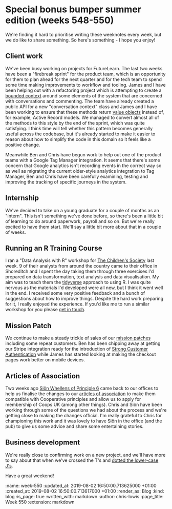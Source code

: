 Special bonus bumper summer edition (weeks 548-550)
========

We're finding it hard to prioritise writing these weeknotes every week, but we do like to share something. So here's something - I hope you enjoy!

## Client work

We've been busy working on projects for FutureLearn. The last two weeks have been a "firebreak sprint" for the product team, which is an opportunity for them to plan ahead for the next quarter and for the tech team to spend some time making improvements to workflow and tooling. James and I have been helping out with a refactoring project which is attempting to create a [bounded context](https://martinfowler.com/bliki/BoundedContext.html) around some elements of the system that are concerned with conversations and commenting. The team have already created a public API for a new "conversation context" class and James and I have been working to ensure that these methods return [value objects](https://en.wikipedia.org/wiki/Value_object) instead of, for example, Active Record models. We managed to convert almost all of the methods to this style by the end of the sprint, which was quite satisfying. I think time will tell whether this pattern becomes generally useful across the codebase, but it's already started to make it easier to reason about how to simplify the code in this domain so it feels like a positive change.

Meanwhile Ben and Chris have begun work to help out one of the product teams with a Google Tag Manager integration. It seems that there's some concern that Google analytics isn't recording events in the correct way so as well as migrating the current older-style analytics integration to Tag Manager, Ben and Chris have been carefully examining, testing and improving the tracking of specific journeys in the system.

## Internship

We've decided to take on a young graduate for a couple of months as an "intern". This isn't something we've done before, so there's been a little bit of learning to do around paperwork, payroll and so on. But we're really excited to have them start. We'll say a little bit more about that in a couple of weeks.

## Running an R Training Course

I ran a "Data Analysis with R" workshop for [The Children's Society](https://www.childrenssociety.org.uk/) last week. 9 of their analysts from around the country came to their office in Shoreditch and I spent the day taking them through three exercises I'd prepared on data transformation, text analysis and data visualisation. My aim was to teach them the [tidyverse](https://www.tidyverse.org/) approach to using R. I was quite nervous as the materials I'd developed were all new, but I think it went well in the end. I received some very positive feedback and a bunch of suggestions about how to improve things. Despite the hard work preparing for it, I really enjoyed the experience. If you'd like me to run a similar workshop for you please [get in touch](mailto:lets@gofreerange.com).

## Mission Patch

We continue to make a steady trickle of sales of our [mission patches](https://mission-patch.com/) including some repeat customers. Ben has been chipping away at getting our Stripe integration ready for the introduction of [Strong Customer Authentication](https://stripe.com/guides/strong-customer-authentication) while James has started looking at making the checkout pages work better on mobile devices.

## Articles of Association

Two weeks ago [Siôn Whellens of Principle 6](https://wiki.coops.tech/wiki/Principle_Six) came back to our offices to help us finalise the changes to our [articles of association](https://www.gov.uk/limited-company-formation/memorandum-and-articles-of-association) to make them compatible with Cooperative principles and allow us to apply for membership of Coops UK (among other things). Chris and Siôn have been working through some of the questions we had about the process and we're getting close to making the changes official. I'm really grateful to Chris for championing this work and it was lovely to have Siôn in the office (and the pub) to give us some advice and share some entertaining stories.

## Business development

We're really close to confirming work on a new project, and we'll have more to say about that when we've crossed the T's and [dotted the lower-case J's](https://www.youtube.com/watch?v=9vvMKxDvAt8).


Have a great weekend!


<!-- add content here -->

:name: week-550
:updated_at: 2019-08-02 16:50:00.713625000 +01:00
:created_at: 2019-08-02 16:50:00.713617000 +01:00
:render_as: Blog
:kind: blog
:is_page: true
:written_with: markdown
:author: chris-lowis
:page_title: Week 550
:extension: markdown
